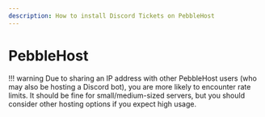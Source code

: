 ```yaml
---
description: How to install Discord Tickets on PebbleHost
---
```


# PebbleHost

!!! warning
	Due to sharing an IP address with other PebbleHost users (who may also be hosting a Discord bot),
	you are more likely to encounter rate limits. It should be fine for small/medium-sized servers,
	but you should consider other hosting options if you expect high usage.
